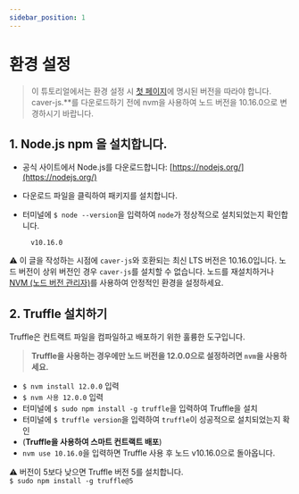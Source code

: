 ```yaml
---
sidebar_position: 1
---
```


# 환경 설정

> 이 튜토리얼에서는 환경 설정 시 [첫 페이지](https://docs.klaytn.foundation/dapp/tutorials/count-dapp#testing-environment)에 명시된 버전을 따라야 합니다. caver-js.**를 다운로드하기 전에 nvm을 사용하여 노드 버전을 10.16.0으로 변경하시기 바랍니다.


## 1. Node.js npm <a id="1-install-node-js-npm"></a>을 설치합니다.

* 공식 사이트에서 Node.js를 다운로드합니다: [https://nodejs.org/](https://nodejs.org/)
* 다운로드 파일을 클릭하여 패키지를 설치합니다.
* 터미널에 `$ node --version`을 입력하여 `node`가 정상적으로 설치되었는지 확인합니다.  

  ```text
    v10.16.0
  ```

⚠ 이 글을 작성하는 시점에 `caver-js`와 호환되는 최신 LTS 버전은 10.16.0입니다. 노드 버전이 상위 버전인 경우 `caver-js`를 설치할 수 없습니다. 노드를 재설치하거나 [NVM \(노드 버전 관리자\)](https://github.com/nvm-sh/nvm)를 사용하여 안정적인 환경을 설정하세요.

## 2. Truffle 설치하기 <a id="2-install-truffle"></a>

Truffle은 컨트랙트 파일을 컴파일하고 배포하기 위한 훌륭한 도구입니다.

> **Truffle을 사용하는 경우에만 노드 버전을 12.0.0으로 설정하려면 `nvm`을 사용하세요.**

- `$ nvm install 12.0.0` 입력
- `$ nvm 사용 12.0.0` 입력
- 터미널에 `$ sudo npm install -g truffle`을 입력하여 Truffle을 설치
- 터미널에 `$ truffle version`을 입력하여 `truffle`이 성공적으로 설치되었는지 확인  
- (**Truffle을 사용하여 스마트 컨트랙트 배포**)
- `nvm use 10.16.0`을 입력하면 Truffle 사용 후 노드 v10.16.0으로 돌아옵니다.

⚠ 버전이 5보다 낮으면 Truffle 버전 5를 설치합니다.\
`$ sudo npm install -g truffle@5`